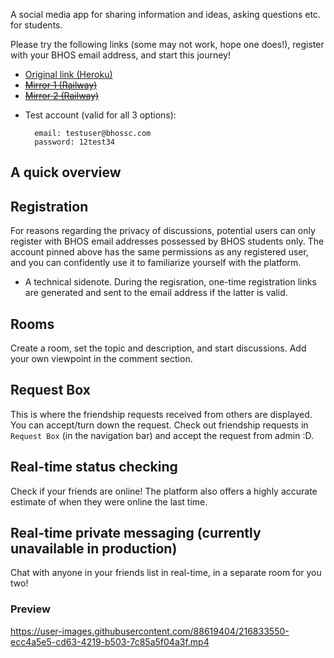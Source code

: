 A social media app for sharing information and ideas, asking questions etc. for students.

Please try the following links (some may not work, hope one does!), register with your BHOS email address, and start this journey!

- <a href="https://bhossc-823e74e75a29.herokuapp.com/" target="_blank">Original link (Heroku)</a>
- ~~<a href="https://bhossc-production.up.railway.app/" target="_blank" rel="noopener noreferrer">Mirror 1 (Railway)</a>~~
- ~~<a href="https://bhosscmirror.up.railway.app/" target="_blank" rel="noopener noreferrer">Mirror 2 (Railway)</a>~~

* Test account (valid for all 3 options):
          
        email: testuser@bhossc.com     
        password: 12test34

## A quick overview

## Registration

For reasons regarding the privacy of discussions, potential users
can only register with BHOS email addresses possessed by BHOS students only. The account pinned above
has the same permissions as any registered user, and you can confidently use it to familiarize
yourself with the platform.

* A technical sidenote. During the regisration, one-time registration links are generated and sent to the email address if the latter is valid.

## Rooms

Create a room, set the topic and description, and start discussions.
Add your own viewpoint in the comment section.

## Request Box

This is where the friendship requests received from others are displayed. You can accept/turn down the request.
Check out friendship requests in `Request Box` (in the navigation bar) and accept the request from admin :D.

## Real-time status checking

Check if your friends are online! The platform also offers a highly accurate
estimate of when they were online the last time.

## Real-time private messaging (currently unavailable in production)

Chat with anyone in your friends list in real-time, in a separate room for you two!

### Preview


https://user-images.githubusercontent.com/88619404/216833550-ecc4a5e5-cd63-4219-b503-7c85a5f04a3f.mp4


